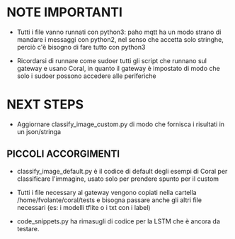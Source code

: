 # NOTE IMPORTANTI

- Tutti i file vanno runnati con python3: paho mqtt ha un modo strano di mandare i messaggi con python2, nel senso che accetta solo stringhe, perciò c'è bisogno di fare tutto con python3

- Ricordarsi di runnare come sudoer tutti gli script che runnano sul gateway e usano Coral, in quanto il gateway è impostato di modo che solo i sudoer possono accedere alle periferiche

# NEXT STEPS

- Aggiornare classify_image_custom.py di modo che fornisca i risultati in un json/stringa

## PICCOLI ACCORGIMENTI

- classify_image_default.py è il codice di default degli esempi di Coral per classificare l'immagine, usato solo per prendere spunto per il custom

- Tutti i file necessary al gateway vengono copiati nella cartella /home/fvolante/coral/tests e bisogna passare anche gli altri file necessari (es: i modelli tflite o i txt con i label)

- code_snippets.py ha rimasugli di codice per la LSTM che è ancora da testare.